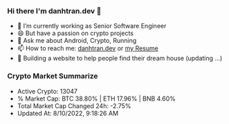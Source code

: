 ### Hi there I'm danhtran.dev 👋

- 🔭 I’m currently working as Senior Software Engineer
- 😄 But have a passion on crypto projects
- 💬 Ask me about Android, Crypto, Running 
- 📫 How to reach me: <a href="https://danhtran.dev" target="_blank">danhtran.dev</a> or <a href="Developer-Resume.pdf" target="_blank">my Resume</a>
- 🌱 Building a website to help people find their dream house (updating ...)

### Crypto Market Summarize
- Active Crypto: 13047
- % Market Cap: BTC 38.80% | ETH 17.96% | BNB 4.60%
- Total Market Cap Changed 24h: -2.75%
- Updated At: 8/10/2022, 9:18:26 AM
